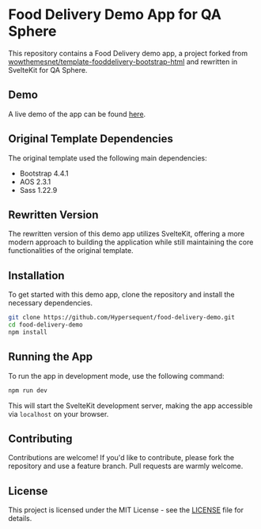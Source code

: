 # Food Delivery Demo App for QA Sphere

This repository contains a Food Delivery demo app, a project forked from [wowthemesnet/template-fooddelivery-bootstrap-html](https://github.com/wowthemesnet/template-fooddelivery-bootstrap-html) and rewritten in SvelteKit for QA Sphere.

## Demo

A live demo of the app can be found [here](https://hypersequent.github.io/food-delivery-demo/).

## Original Template Dependencies

The original template used the following main dependencies:

- Bootstrap 4.4.1
- AOS 2.3.1
- Sass 1.22.9

## Rewritten Version

The rewritten version of this demo app utilizes SvelteKit, offering a more modern approach to building the application while still maintaining the core functionalities of the original template.

## Installation

To get started with this demo app, clone the repository and install the necessary dependencies.

```bash
git clone https://github.com/Hypersequent/food-delivery-demo.git
cd food-delivery-demo
npm install
```

## Running the App

To run the app in development mode, use the following command:

```bash
npm run dev
```

This will start the SvelteKit development server, making the app accessible via `localhost` on your browser.

## Contributing

Contributions are welcome! If you'd like to contribute, please fork the repository and use a feature branch. Pull requests are warmly welcome.

## License

This project is licensed under the MIT License - see the [LICENSE](LICENSE) file for details.
